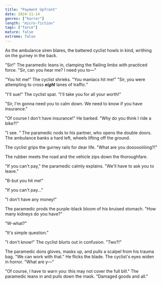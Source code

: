 ```yaml
---
title: "Payment Upfront"
date: 2024-11-14
genres: ["horror"]
length: "micro-fiction"
tags: ["farce"]
mature: false
extreme: false
---
```

As the ambulance siren blares, the battered cyclist howls in kind, writhing on the gurney in the back.

"Sir!" The paramedic leans in, clamping the flailing limbs with practiced force. "Sir, can you hear me? I need you to—"

"You hit me!" The cyclist shrieks. "You maniacs hit me!"
"Sir, you were attempting to cross 𝒆𝒊𝒈𝒉𝒕 lanes of traffic."

"I'll sue!" The cyclist spat. "I'll take you for all your worth!"

"Sir, I'm gonna need you to calm down. We need to know if you have insurance."

"Of course I don't have insurance!" He barked. "Why do you think I ride a bike?!"

"I see. " The paramedic nods to his partner, who opens the double doors. The ambulance banks a hard left, wheels lifting off the ground.

The cyclist grips the gurney rails for dear life. "What are you doooooiiiiing?!"

The rubber meets the road and the vehicle zips down the thoroughfare.

"If you can't pay," the paramedic calmly explains. "We'll have to ask you to leave."

"B-but you hit me!"

"If you can't pay..."

"I don't have any money!"

The paramedic prods the purple-black bloom of his bruised stomach. "How many kidneys do you have?"

"W-what?"

"It's simple question."

"I don't know!" The cyclist blurts out in confusion. "Two?!"

The paramedic dons gloves, masks up, and pulls a scalpel from his trauma bag. "We can work with that." He flicks the blade.
The cyclist's eyes widen in horror. "What are y—"

"Of course, I have to warn you: this may not cover the full bill." The paramedic leans in and pulls down the mask. "Damaged goods and all."
